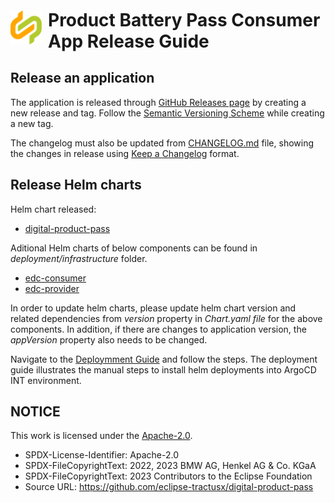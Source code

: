 <!-- 
  Tractus-X - Digital Product Passport Application 
 
  Copyright (c) 2022, 2024 BMW AG, Henkel AG & Co. KGaA
  Copyright (c) 2022, 2024 Contributors to the Eclipse Foundation

  See the NOTICE file(s) distributed with this work for additional
  information regarding copyright ownership.
 
  This program and the accompanying materials are made available under the
  terms of the Apache License, Version 2.0 which is available at
  https://www.apache.org/licenses/LICENSE-2.0.
 
  Unless required by applicable law or agreed to in writing, software
  distributed under the License is distributed on an "AS IS" BASIS
  WITHOUT WARRANTIES OR CONDITIONS OF ANY KIND,
  either express or implied. See the
  License for the specific language govern in permissions and limitations
  under the License.
 
  SPDX-License-Identifier: Apache-2.0
-->

<div style="display: flex; align-items: center;justify-content: center;align-content: center;">
   <img src="./catena-x-logo.svg" alt="Product Battery Pass Consumer App Release Guide" style="width:50px;"/>
   <h1 style="margin: 10px 0 0 10px">Product Battery Pass Consumer App Release Guide</h1>
</div>

## Release an application

The application is released through [GitHub Releases page](https://github.com/eclipse-tractusx/digital-product-pass/releases) by creating a new release and tag. Follow the [Semantic Versioning Scheme](https://semver.org/spec/v2.0.0.html) while creating a new tag.


The changelog must also be updated from [CHANGELOG.md](../CHANGELOG.md) file, showing the changes in release using [Keep a Changelog](https://keepachangelog.com/en/1.0.0/) format.

## Release Helm charts

Helm chart released:
- [digital-product-pass](../charts/digital-product-pass/Chart.yaml)

Aditional Helm charts of below components can be found in *deployment/infrastructure* folder.
- [edc-consumer](../deployment/infrastructure/edc-consumer/Chart.yaml)
- [edc-provider](../deployment/infrastructure/edc-provider/Chart.yaml)

In order to update helm charts, please update helm chart version and related dependencies from *version* property in *Chart.yaml file* for the above components. In addition, if there are changes to application version, the *appVersion* property also needs to be changed.

Navigate to the [Deploymment Guide](/deployment/README.md) and follow the steps. The deployment guide illustrates the manual steps to install helm deployments into ArgoCD INT environment.


## NOTICE

This work is licensed under the [Apache-2.0](https://www.apache.org/licenses/LICENSE-2.0).

- SPDX-License-Identifier: Apache-2.0
- SPDX-FileCopyrightText: 2022, 2023 BMW AG, Henkel AG & Co. KGaA
- SPDX-FileCopyrightText: 2023 Contributors to the Eclipse Foundation
- Source URL: https://github.com/eclipse-tractusx/digital-product-pass
